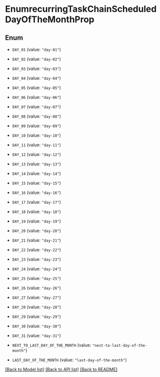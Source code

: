 # EnumrecurringTaskChainScheduledDayOfTheMonthProp

## Enum


* `DAY_01` (value: `"day-01"`)

* `DAY_02` (value: `"day-02"`)

* `DAY_03` (value: `"day-03"`)

* `DAY_04` (value: `"day-04"`)

* `DAY_05` (value: `"day-05"`)

* `DAY_06` (value: `"day-06"`)

* `DAY_07` (value: `"day-07"`)

* `DAY_08` (value: `"day-08"`)

* `DAY_09` (value: `"day-09"`)

* `DAY_10` (value: `"day-10"`)

* `DAY_11` (value: `"day-11"`)

* `DAY_12` (value: `"day-12"`)

* `DAY_13` (value: `"day-13"`)

* `DAY_14` (value: `"day-14"`)

* `DAY_15` (value: `"day-15"`)

* `DAY_16` (value: `"day-16"`)

* `DAY_17` (value: `"day-17"`)

* `DAY_18` (value: `"day-18"`)

* `DAY_19` (value: `"day-19"`)

* `DAY_20` (value: `"day-20"`)

* `DAY_21` (value: `"day-21"`)

* `DAY_22` (value: `"day-22"`)

* `DAY_23` (value: `"day-23"`)

* `DAY_24` (value: `"day-24"`)

* `DAY_25` (value: `"day-25"`)

* `DAY_26` (value: `"day-26"`)

* `DAY_27` (value: `"day-27"`)

* `DAY_28` (value: `"day-28"`)

* `DAY_29` (value: `"day-29"`)

* `DAY_30` (value: `"day-30"`)

* `DAY_31` (value: `"day-31"`)

* `NEXT_TO_LAST_DAY_OF_THE_MONTH` (value: `"next-to-last-day-of-the-month"`)

* `LAST_DAY_OF_THE_MONTH` (value: `"last-day-of-the-month"`)


[[Back to Model list]](../README.md#documentation-for-models) [[Back to API list]](../README.md#documentation-for-api-endpoints) [[Back to README]](../README.md)


